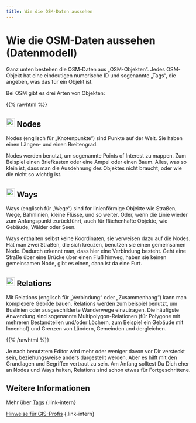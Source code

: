 ```yaml
---
title: Wie die OSM-Daten aussehen
---
```


# Wie die OSM-Daten aussehen (Datenmodell)

Ganz unten bestehen die OSM-Daten aus „OSM-Objekten“. Jedes OSM-Objekt hat
eine eindeutigen numerische ID und sogenannte „Tags“, die angeben, was das
für ein Objekt ist.

Bei OSM gibt es drei Arten von Objekten:

{{% rawhtml %}}

<div class="grid-container">

<div class="grid-box">

## <img src="/img/node.svg" alt="" width="24"/> Nodes

Nodes (englisch für „Knotenpunkte“) sind Punkte auf der Welt. Sie haben einen
Längen- und einen Breitengrad.

Nodes werden benutzt, um sogenannte Points of Interest zu mappen. Zum Beispiel
einen Briefkasten oder eine Ampel oder einen Baum. Alles, was so klein ist,
dass man die Ausdehnung des Objektes nicht braucht, oder wie die nicht so
wichtig ist.

</div>

<div class="grid-box">

## <img src="/img/way.svg" alt="" width="24"/> Ways

Ways (englisch für „Wege“) sind for linienförmige Objekte wie Straßen, Wege,
Bahnlinien, kleine Flüsse, und so weiter. Oder, wenn die Linie wieder zum
Anfangspunkt zurückführt, auch für flächenhafte Objekte, wie Gebäude, Wälder
oder Seen.

Ways enthalten selbst keine Koordinaten, sie verweisen dazu auf die Nodes.
Hat man zwei Straßen, die sich kreuzen, benutzen sie einen gemeinsamen Node.
Dadurch erkennt man, dass hier eine Verbindung besteht. Geht eine Straße über
eine Brücke über einen Fluß hinweg, haben sie keinen gemeinsamen Node, gibt
es einen, dann ist da eine Furt.

</div>

<div class="grid-box">

## <img src="/img/relation.svg" alt="" width="24"/> Relations

Mit Relations (englisch für „Verbindung“ oder „Zusammenhang“) kann man
komplexere Gebilde bauen. Relations werden zum beispiel benutzt, um Buslinien
oder ausgeschilderte Wanderwege einzutragen. Die häufigste Anwendung sind
sogenannte Multipolygon-Relationen (für Polygone mit mehreren Bestandteilen
und/oder Löchern, zum Beispiel ein Gebäude mit Innenhof) und Grenzen von
Ländern, Gemeinden und dergleichen.

</div>

</div> <!-- grid-container -->

{{% /rawhtml %}}

Je nach benutztem Editor wird mehr oder weniger davon vor Dir versteckt sein,
beziehungsweise anders dargestellt werden. Aber es hilft mit den Grundlagen und
Begriffen vertraut zu sein. Am Anfang solltest Du Dich eher an Nodes und Ways
halten, Relations sind schon etwas für Fortgeschrittene.

## Weitere Informationen

Mehr über [Tags](/beitragen/tags/)
{.link-intern}

[Hinweise für GIS-Profis](/beitragen/für-gis-profis/)
{.link-intern}

